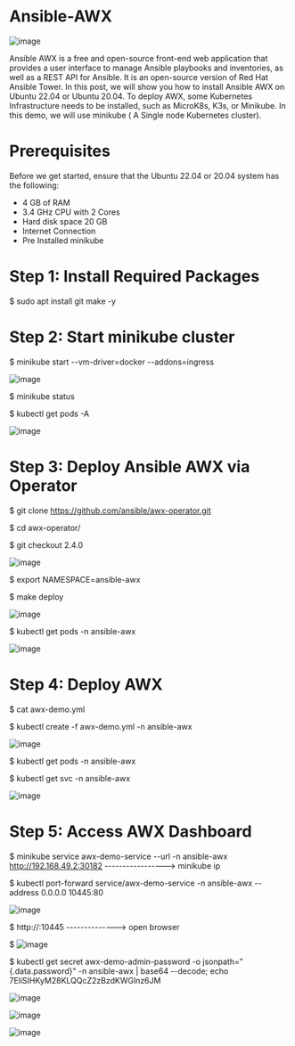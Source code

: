 # Ansible-AWX

![image](https://github.com/user-attachments/assets/2a7d2202-07f3-4b94-ac76-f44f0122e428)

Ansible AWX is a free and open-source front-end web application that provides a user interface to manage Ansible playbooks and inventories, as well as a REST API for Ansible. It is an open-source version of Red Hat Ansible Tower.
In this post, we will show you how to install Ansible AWX on Ubuntu 22.04 or Ubuntu 20.04. To deploy AWX, some Kubernetes Infrastructure needs to be installed, such as MicroK8s, K3s, or Minikube. In this demo, we will use minikube ( A Single node Kubernetes cluster).

# Prerequisites


Before we get started, ensure that the Ubuntu 22.04 or 20.04 system has the following:

- 4 GB of RAM
- 3.4 GHz CPU with 2 Cores
- Hard disk space 20 GB
- Internet Connection
- Pre Installed minikube

# Step 1: Install Required Packages
$ sudo apt install git make -y

# Step 2: Start minikube cluster

$ minikube start --vm-driver=docker --addons=ingress

![image](https://github.com/user-attachments/assets/4a0d9c6e-e9e2-4660-ada1-bd69daa30bf3)

$ minikube status

$ kubectl get pods -A

![image](https://github.com/user-attachments/assets/c20682a7-bff8-43c2-8941-cefd26a23da2)


# Step 3: Deploy Ansible AWX via Operator
$ git clone https://github.com/ansible/awx-operator.git

$ cd awx-operator/

$ git checkout 2.4.0

![image](https://github.com/user-attachments/assets/10983048-2c3f-43d5-99ba-14fb698741d8)

$ export NAMESPACE=ansible-awx

$ make deploy

![image](https://github.com/user-attachments/assets/274cef86-7321-47c3-8249-eda24cde4827)

$ kubectl get pods -n ansible-awx

![image](https://github.com/user-attachments/assets/8a2983ed-abd4-47fc-a1d1-f73a92949a5c)

# Step 4: Deploy AWX 
$ cat awx-demo.yml

$ kubectl create -f awx-demo.yml -n ansible-awx

![image](https://github.com/user-attachments/assets/11a2e885-cdb5-48c2-b70a-f02f7b11c127)

$ kubectl get pods -n ansible-awx

$ kubectl get svc -n ansible-awx

![image](https://github.com/user-attachments/assets/3121a6b9-fb34-4e50-b2cf-9c31913aabe4)

# Step 5: Access AWX Dashboard

$ minikube service awx-demo-service --url -n ansible-awx
http://192.168.49.2:30182                                                   -----------------> minikube ip

$ kubectl port-forward service/awx-demo-service -n ansible-awx --address 0.0.0.0 10445:80

![image](https://github.com/user-attachments/assets/45461c74-0c27-4fbf-a9df-95df2a32f791)

$ http://<Ubuntu-System-IP-Address>:10445          --------------> open browser

$ ![image](https://github.com/user-attachments/assets/d1582164-ff8e-4749-81c1-db16dc40c73f)

$ kubectl get secret awx-demo-admin-password -o jsonpath="{.data.password}" -n ansible-awx | base64 --decode; echo
7EliSIHKyM28KLQQcZ2zBzdKWGlnz6JM

![image](https://github.com/user-attachments/assets/842ba541-cb14-4ac9-89dc-88a773fbd69c)

![image](https://github.com/user-attachments/assets/20c09c9b-bde8-4a47-9303-c148d317c997)

![image](https://github.com/user-attachments/assets/847f3a3f-322c-4ddb-a947-5f02ba721bac)











